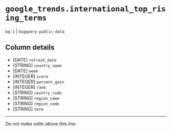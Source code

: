 # `google_trends.international_top_rising_terms`
`bq-1` | `bigquery-public-data`

## Column details
* [DATE]      `refresh_date`
* [STRING]    `country_name`
* [DATE]      `week`
* [INTEGER]   `score`
* [INTEGER]   `percent_gain`
* [INTEGER]   `rank`
* [STRING]    `country_code`
* [STRING]    `region_name`
* [STRING]    `region_code`
* [STRING]    `term`

-------------------------------------------------------------------------------
*Do not make edits above this line.*
